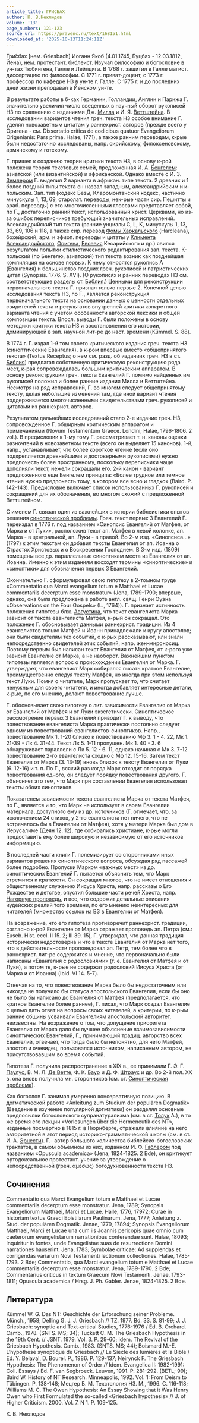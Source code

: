 ```yaml
---
article_title: ГРИСБАХ
author: К. В.Неклюдов
volume: '13'
page_numbers: 121-123
source_url: https://pravenc.ru/text/168151.html
downloaded_at: '2025-10-13T11:24:11Z'
---
```


Гри́сбах [нем. Griesbach] Иоганн Якоб (4.01.1745, Буцбах - 12.03.1812, Йена), нем. протестант. библеист. Изучал философию и богословие в ун-тах Тюбингена, Галле и Лейпцига. В 1768 г. защитил в Галле магист. диссертацию по философии. С 1771 г. приват-доцент, с 1773 г. профессор по кафедре НЗ в ун-те г. Галле. С 1775 г. и до последних дней жизни преподавал в Йенском ун-те.

В результате работы в б-ках Германии, Голландии, Англии и Парижа Г. значительно увеличил число введенных в научный оборот рукописей НЗ по сравнению с изданиями Дж. [Милла](https://pravenc.ru/text/Милла.html) и И. Я. [Веттштейна](https://pravenc.ru/text/Веттштейна.html). В исследовании вариантов чтения греч. текста НЗ особое внимание Г. уделял новозаветным цитатам у раннехрист. авторов (прежде всего у Оригена - см. Dissertatio critica de codicibus quatuor Evangeliorum Origenianis: Pars prima. Halae, 1771), а также ранним переводам, к-рые были недостаточно исследованы, напр. сирийскому, филоксеновскому, армянскому и готскому.

Г. пришел к созданию теории критики текста НЗ, в основу к-рой положена теория текстовых семей, предложенная И. А. [Бенгелем](https://pravenc.ru/text/Бенгелем.html): азиатской (или византийской) и африканской. Однако вместе с И. З. [Землером](https://pravenc.ru/text/Землером.html) Г. выделил 2 варианта в африкан. типе текста. 2 древних и 1 более поздний типы текста он назвал западным, александрийским и к-польским. Зап. тип (кодекс Безы, Кларомонтанский кодекс, частично минускулы 1, 13, 69, старолат. переводы, нек-рые части сир. Пешитты и араб. переводы) с его многочисленными глоссами представляет собой, по Г., достаточно ранний текст, использованный христ. Церквами, но из-за ошибок переписчиков требующий значительных исправлений. Александрийский тип текста (ранние унциалы C, L, K, минускулы 1, 13, 33, 69, 106 и 118, а также сир. перевод [Фомы Харкальского](<https://pravenc.ru/text/Фомы Харкальского.html>) (Harcleana), бохейрский, арм. и эфиоп. переводы и цитаты у [Климента Александрийского](<https://pravenc.ru/text/Климента Александрийского.html>), [Оригена](https://pravenc.ru/text/Ориген.html), [Евсевия](https://pravenc.ru/text/Евсевий.html) Кесарийского и др.) явился результатом попытки стилистического редактирования зап. текста. К-польский (по Бенгелю, азиатский) тип текста возник как позднейшая компиляция на основе первых. К нему относятся рукопись A (Евангелия) и большинство поздних греч. рукописей и патристических цитат (Synopsis. 1776. S. XVI). (О рукописях и ранних переводах НЗ см. соответствующие разделы ст. [Библия](https://pravenc.ru/text/Библия.html).) Ценными для реконструкции первоначального текста Г. признал только первые 2. Конечной целью исследования текста НЗ, по Г., является реконструкция первоначального текста на основании данных о ценности отдельных свидетелей текста и результатов внутренней критики конкретного варианта чтения с учетом особенности авторской лексики и общей композиции текста. Впосл. выводы Г. были положены в основу методики критики текста НЗ и восстановления его истории, доминирующей в зап. научной лит-ре до наст. времени (Kümmel. S. 88).

В 1774 г. Г. издал 1-й том своего критического издания греч. текста НЗ (синоптические Евангелия), в к-ром впервые вместо «общепринятого текста» (Textus Receptus; о нем см. разд. об изданиях греч. НЗ в ст. [Библия](https://pravenc.ru/text/Библия.html)) предлагал собственную критическую реконструкцию ряда мест, к-рая сопровождалась большим критическим аппаратом. В основу реконструкции греч. текста Евангелий Г. помимо найденных им рукописей положил и более ранние издания Милла и Веттштейна. Несмотря на ряд исправлений, Г. во многом следует общепринятому тексту, делая небольшие изменения там, где иной вариант чтения поддерживается многочисленными свидетельствами греч. рукописей и цитатами из раннехрист. авторов.

Результатом дальнейших исследований стало 2-е издание греч. НЗ, сопровожденное Г. обширным критическим аппаратом и примечаниями (Novum Testamentum Graece. Londini; Halae, 1796-1806. 2 vol.). В предисловии к 1-му тому Г. рассматривает т. н. каноны оценки разночтений в новозаветном тексте (всего он выделяет 15 канонов). 1-й, напр., устанавливает, что более короткое чтение (если оно подкрепляется древнейшими и достоверными рукописями) нужно предпочесть более пространному, поскольку переписчики чаще дополняли текст, нежели сокращали его. 2-й канон - вариант предложенного еще Бенгелем принципа: «Более трудное или темное чтение нужно предпочесть тому, в котором все ясно и гладко» (Baird. P. 142-143). Предисловие включает список использованных Г. рукописей и сокращений для их обозначения, во многом схожий с предложенной Веттштейном.

С именем Г. связан один из важнейших в истории библеистики опытов решения [синоптической проблемы](<https://pravenc.ru/text/синоптической проблемы.html>). Греч. текст первых 3 Евангелий Г. переиздал в 1776 г. под названием «Синопсис Евангелий от Матфея, от Марка и от Луки», расположив текст ап. Матфея в левой колонке, ап. Марка - в центральной, ап. Луки - в правой. Во 2-м изд. «Синопсиса...» (1797) к этим текстам он добавил тексты Евангелия от ап. Иоанна о Страстях Христовых и о Воскресении Господнем. В 3-м изд. (1809) помещены все др. параллельные синоптикам места из Евангелия от ап. Иоанна. Именно к этим изданиям восходят термины «синоптические» и «синоптики» для обозначения первых 3 Евангелий.

Окончательно Г. сформулировал свою гипотезу в 2-томном труде «Commentatio qua Marci evangelium totum e Matthaei et Lucae commentariis decerptum esse monstratur» (Jena, 1789-1790; впервые, однако, она была предложена в работе англ. свящ. Генри Оуэна «Observations on the Four Gospels» (L., 1764)). Г. признает истинность положения гипотезы блж. [Августина](https://pravenc.ru/text/АВГУСТИН.html), что текст евангелиста Марка зависит от текста евангелиста Матфея, к-рый он сокращал. Это положение Г. обосновывает данными раннехрист. традиции. Из 4 евангелистов только Матфей и Иоанн принадлежали к кругу апостолов; они были свидетелям тех событий, о к-рых рассказывают, или знали непосредственно свидетелей этих событий, напр. жен-мироносиц. Поэтому первым был написан текст Евангелия от Матфея, от к-рого уже зависит Евангелие от Марка, а не наоборот. Важнейшим пунктом гипотезы является вопрос о происхождении Евангелия от Марка. Г. утверждает, что евангелист Марк собирался писать краткое Евангелие, преимущественно следуя тексту Матфея, но иногда при этом используя текст Луки. Помня о читателе, Марк пропускает то, что считает ненужным для своего читателя, и иногда добавляет интересные детали, к-рые, по его мнению, делают повествование лучше.

Г. обосновывает свою гипотезу о лит. зависимости Евангелия от Марка от Евангелий от Матфея и от Луки экзегетически. Синоптическое рассмотрение первых 3 Евангелий приводит Г. к выводу, что повествование евангелиста Марка практически постоянно следует одному из повествований евангелистов-синоптиков. Напр., повествование Мк 1. 1-20 близко к повествованию Мф 3. 1 - 4. 22, Мк 1. 21-39 - Лк 4. 31-44. Текст Лк 5. 1-11 пропущен. Мк 1. 40 - 3. 6 обнаруживает параллели с Лк 5. 12 - 6. 11, однако начиная с Мк 3. 7-12 повествование 2-го евангелиста сходно с Мф 12. 15-16. Затем текст Евангелия от Марка (3. 13-19) вновь близок к тексту Евангелия от Луки (6. 12-16) и т. п. По Г., всякий раз когда Марк отходит от порядка повествования одного, он следует порядку повествования другого. Г. объясняет это тем, что Марк при составлении Евангелия использовал тексты обоих синоптиков.

Показателем зависимости текста евангелиста Марка от текста Матфея, по Г., является и то, что Марк не использует в своем Евангелии материала, доступного ему из др. источников (Г. отмечает, что, за исключением 24 стихов, у 2-го евангелиста нет ничего, что не встречалось бы в Евангелии от Матфея), хотя у матери Марка был дом в Иерусалиме (Деян 12. 12), где собирались христиане, к-рые могли предоставить ему более широкую и независимую от его источников информацию.

В последней части книги Г. полемизирует со сторонниками иных вариантов решения синоптического вопроса, обсуждая ряд пассажей более подробно. Пропуски Марком «важных мест» из др. синоптических Евангелий Г. пытается объяснить тем, что Марк стремится к краткости. Он сокращал многое, что не имеет отношения к общественному служению Иисуса Христа, напр. рассказы о Его Рождестве и детстве, опустил большие части речей Христа, напр. [Нагорную проповедь](<https://pravenc.ru/text/Нагорную проповедь.html>), и все, что содержит детальные описания иудейских реалий того времени, по его мнению неинтересных для читателей (множество ссылок на ВЗ в Евангелии от Матфея).

На возражение, что его гипотеза противоречит раннехрист. традиции, согласно к-рой Евангелие от Марка отражает проповедь ап. Петра (см.: Euseb. Hist. eccl. II 15. 2; III 39. 15), Г. утверждал, что данная традиция исторически недостоверна и что в тексте Евангелия от Марка нет того, что в действительности проповедовал ап. Петр, тем более что в раннехрист. лит-ре содержится и мнение, что первоначально были написаны «Евангелия с родословиями» (т. е. Евангелия от Матфея и от Луки), а потом те, к-рые не содержат родословий Иисуса Христа (от Марка и от Иоанна) (Ibid. VI 14. 5-7).

Отвечая на то, что повествование Марка было бы недостаточным или никогда не получило бы статуса апостольского Евангелия, если бы оно не было бы написано до Евангелия от Матфея (предполагается, что краткое Евангелие более раннее), Г. писал, что Марк создал Евангелие с целью дать ответ на вопросы своих читателей, а критерии, по к-рым ранние общины усваивали Евангелиям апостольский авторитет, неизвестны. На возражение о том, что допущение приоритета Евангелия от Марка дало бы лучшее объяснение взаимозависимости синоптических Евангелий, Г., принимающий традиц. авторство всех Евангелий, отвечает, что тогда было бы непонятно, для чего Матфей, апостол и очевидец, пользовался источником, написанным автором, не присутствовавшим во время событий.

Гипотеза Г. получила распространение в XIX в., ее принимали Г. Э. Г. [Паулус](https://pravenc.ru/text/Паулус.html), В. М. Л. [Де Ветте](<https://pravenc.ru/text/Де Ветте.html>), Ф. К. [Баур](https://pravenc.ru/text/Баур.html) и Д. Ф. [Штраус](https://pravenc.ru/text/Штраус.html) и др. Во 2-й пол. XX в. она вновь получила мн. сторонников (см. ст. [Синоптическая проблема](<https://pravenc.ru/text/Синоптическая проблема.html>)).

Как богослов Г. занимал умеренно консервативную позицию. В догматической работе «Anleitung zum Studium der populären Dogmatik» (Введение в изучение популярной догматики) он разделял основные предпосылки богословского супранатурализма (см. в ст. [Толук](https://pravenc.ru/text/Толук.html) А.), в то же время его лекции «Vorlesungen über die Hermeneutik des NT», изданные посмертно в 1815 г. в Нюрнберге, отражали влияние на него авторитетной в этот период историко-грамматической школы (см. в ст. И. А. [Эрнести](https://pravenc.ru/text/Эрнести.html)). Г.- автор большого количества библейско-богословских трактатов, в самом объемном из них, изданном И. Ф. [Габлером](https://pravenc.ru/text/Габлером.html) под названием «Opuscula academica» (Jena, 1824-1825. 2 Bde), он критикует ортодоксальное протестант. учение за утверждение о непосредственной (греч. ἀμέσως) богодухновенности текста НЗ.

## Сочинения

Сommentatio qua Marci Evangelium totum e Matthaei et Lucae commentariis decerptum esse monstratur. Jena, 1789; Synopsis Evangeliorum Matthaei, Marci et Lucae. Halle, 1776, 17972; Curae in historiam textus Graeci Epistilarum Paulinarum. Jena, 1777; Anleitung z. Stud. der populären Dogmatik. Jenae, 1779, 17894; Synopsis Evangeliorum Matthaei, Marci et Lucae una cum iis Joannis pericopis quae omnio cum caeterorum evangelistarum narrationibus conferendae sunt. Halae, 18093; Inquiritur in fontes, unde Evangelistae suas de resurrectione Domini narrationes hauserint. Jena, 1783; Symbolae criticae: Ad supplendas et corrigendas variarum Novi Testamenti lectionum collectiones. Halae, 1785-1793. 2 Bde; Commentatio, qua Marci evangelium totum e Matthaei et Lucae commentariis decerptum esse monstratur. Jena, 1789-1790. 2 Bde; Commentarius criticus in textum Graecum Novi Testamenti. Jenae, 1793-1811; Opuscula academica / Hrsg. J. Ph. Gabler. Jenae, 1824-1825. 2 Bde.

## Литература

Kümmel W. G. Das NT: Geschichte der Erforschung seiner Probleme. Münch., 1958; Delling G. J. J. Griesbach // TZ. 1977. Bd. 33. S. 81-99; J. J. Griesbach: synoptic and Text-critical Studies, 1776-1976 / Ed. B. Orchard. Camb., 1978. (SNTS. MS; 34); Tuckett C. M. The Griesbach Нypothesis in the 19th Сent. // JSNT. 1979. Vol. 3. P. 29-60; idem. The Revival of the Griesbach Hypothesis. Camb., 1983. (SNTS. MS; 44); Boismard M.-E. L'hypothese synoptique de Griesbach // Le Siècle des lumières et la Bible / Ed. Y. Belaval, D. Bourel. P., 1986. P. 129-137; Neirynck F. The Griesbach Hypothesis: The Phenomenon of Order // Idem. Evangelica II: 1982-1991: Coll. Essays / Ed. F. van Segbroeck. Leuven, 1991. P. 281-292. (BETL; 99); Baird W. History of NT Research. Minneapolis, 1992. Vol. 1: From Deism to Tübingen. P. 138-148; Мецгер Б. М. Текстология НЗ. М., 1996. С. 116-118; Williams M. C. The Owen Hypothesis: An Essay Showing that it Was Henry Owen who First Formulated the so-called «Griesbach hypothesis» // J. of Higher Criticism. 2000. Vol. 7. N 1. P. 109-125.

К. В.  Неклюдов
